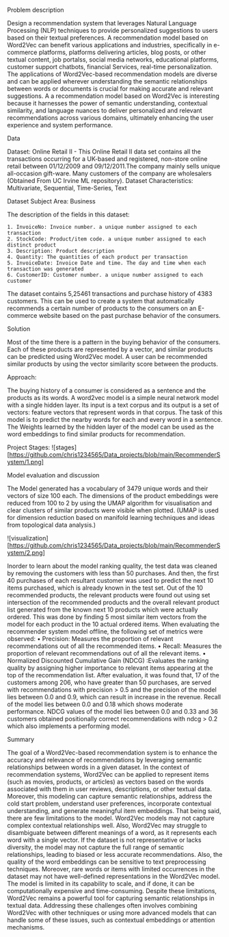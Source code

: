 
Problem description

Design a recommendation system that leverages Natural Language Processing (NLP) techniques to provide personalized suggestions to users based on their textual preferences.
A recommendation model based on Word2Vec can benefit various applications and industries, specifically in e-commerce platforms, platforms delivering articles, blog posts, or other textual content, job portalss, social media networks, educational platforms, customer support chatbots, financial Services, real-time personalization. The applications of Word2Vec-based recommendation models are diverse and can be applied wherever understanding the semantic relationships between words or documents is crucial for making accurate and relevant suggestions. A a recommendation model based on Word2Vec is interesting because it harnesses the power of semantic understanding, contextual similarity, and language nuances to deliver personalized and relevant recommendations across various domains, ultimately enhancing the user experience and system performance.

Data

Dataset: Online Retail II - This Online Retail II data set contains all the transactions occurring for a UK-based and registered, non-store online retail between 01/12/2009 and 09/12/2011.The company mainly sells unique all-occasion gift-ware. Many customers of the company are wholesalers (Obtained From UC Irvine ML repository). 
Dataset Characteristics: Multivariate, Sequential, Time-Series, Text

Dataset Subject Area: Business 

The description of the fields in this dataset:

    1. InvoiceNo: Invoice number. a unique number assigned to each transaction 
    2. StockCode: Product/item code. a unique number assigned to each distinct product 
    3. Description: Product description 
    4. Quantity: The quantities of each product per transaction 
    5. InvoiceDate: Invoice Date and time. The day and time when each transaction was generated 
    6. CustomerID: Customer number. a unique number assigned to each customer 
    
The dataset contains 5,25461  transactions and purchase history of  4383 customers. This can be used to create a system that automatically recommends a certain number of products to the consumers on an E-commerce website based on the past purchase behavior of the consumers.

Solution

Most of the time there is a pattern in the buying behavior of the consumers. Each of these products are represented by a vector,  and similar products can be predicted using Word2Vec model. A user can be recommended  similar products by using the vector similarity score between the products.  

Approach:

The buying history of a consumer is considered as a sentence and the products as its words.  A word2vec model is a simple neural network model with a single hidden layer. Its input is a text corpus and its output is a set of vectors: feature vectors that represent words in that corpus. The task of this model is to predict the nearby words for each and every word in a sentence. The Weights learned by the hidden layer of the model can be used as the word embeddings to find similar products for recommendation. 

Project Stages:
![stages][https://github.com/chris1234565/Data_projects/blob/main/RecommenderSystem/1.png]

Model evaluation and discussion

The Model generated has a vocabulary of 3479 unique words and their vectors of size 100 each. The dimensions of the product embeddings were reduced from 100 to 2 by using the UMAP algorithm for visualisation and clear clusters of similar products were visible when plotted. (UMAP is used for dimension reduction based on manifold learning techniques and ideas from topological data analysis.)

![visualization][https://github.com/chris1234565/Data_projects/blob/main/RecommenderSystem/2.png]

Inorder to learn about the model ranking quality, the test data was cleaned by removing the customers with less than 50 purchases. And then, the first 40 purchases of each resultant customer was used to predict the next 10 items purchased, which is already known in the test set. Out of the 10 recommended products, the relevant products were found out using set intersection of the recommended products and the overall relevant product list generated from the known next 10 products which were actually ordered. This was done by finding 5 most similar item vectors from the model for each product in the 10 actual ordered items. When evaluating the recommender system model offline, the following set of metrics were observed:
    • Precision: Measures the proportion of relevant recommendations out of all the recommended items. 
    • Recall: Measures the proportion of relevant recommendations out of all the relevant items.
    • Normalized Discounted Cumulative Gain (NDCG) :Evaluates the ranking quality by assigning higher importance to relevant items appearing at the top of the recommendation list. 
After evaluation, it was found that, 17 of the customers among 206, who have greater than 50 purchases, are served with recommendations with precision > 0.5  and the precision of the model lies between 0.0 and 0.9, which can result in increase in the revenue. Recall of the model lies between 0.0 and 0.18 which shows moderate performance. NDCG values of the model lies between 0.0 and 0.33 and 36 customers obtained positionally correct recommendations with ndcg > 0.2 which also implements a performing model. 

Summary

The goal of a Word2Vec-based recommendation system is to enhance the accuracy and relevance of recommendations by leveraging semantic relationships between words in a given dataset. In the context of recommendation systems, Word2Vec can be applied to represent items (such as movies, products, or articles) as vectors based on the words associated with them in user reviews, descriptions, or other textual data. Moreover, this modeling can capture semantic relationships, address the cold start problem, understand user preferences, incorporate contextual understanding, and generate meaningful item embeddings. That being said, there are few limitations to the model. Word2Vec models may not capture complex contextual relationships well. Also, Word2Vec may struggle to disambiguate between different meanings of a  word, as it represents each word with a single vector. If the dataset is not representative or lacks diversity, the model may not capture the full range of semantic relationships, leading to biased or less accurate recommendations. Also, the quality of the word embeddings can be sensitive to text preprocessing techniques. Moreover, rare words or items with limited occurrences in the dataset may not have well-defined representations in the Word2Vec model.  The model is limited in its capability to scale, and if done, it can be computationally expensive and time-consuming. Despite these limitations, Word2Vec remains a powerful tool for capturing semantic relationships in textual data. Addressing these challenges often involves combining Word2Vec with other techniques or using more advanced models that can handle some of these issues, such as contextual embeddings or attention mechanisms.	

